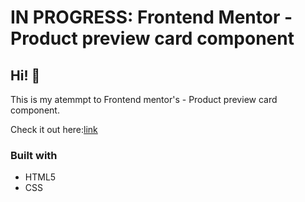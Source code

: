 # IN PROGRESS: Frontend Mentor - Product preview card component


## Hi! 👋

This is my atemmpt to Frontend mentor's - Product preview card component. 

Check it out here:[link](https://your-live-site-url.com)

### Built with

- HTML5
- CSS
